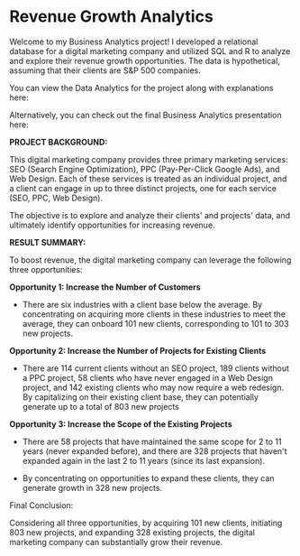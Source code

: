 # Revenue Growth Analytics

Welcome to my Business Analytics project! I developed a relational database for a digital marketing company and utilized SQL and R to analyze and explore their revenue growth opportunities. The data is hypothetical, assuming that their clients are S&P 500 companies.

You can view the Data Analytics for the project along with explanations here: 

Alternatively, you can check out the final Business Analytics presentation here: 

**PROJECT BACKGROUND:**

This digital marketing company provides three primary marketing services: SEO (Search Engine Optimization), PPC (Pay-Per-Click Google Ads), and Web Design. Each of these services is treated as an individual project, and a client can engage in up to three distinct projects, one for each service (SEO, PPC, Web Design).

The objective is to explore and analyze their clients' and projects' data, and ultimately identify opportunities for increasing revenue.

**RESULT SUMMARY:**

To boost revenue, the digital marketing company can leverage the following three opportunities:

**Opportunity 1: Increase the Number of Customers**

* There are six industries with a client base below the average. By concentrating on acquiring more clients in these industries to meet the average, they can onboard 101 new clients, corresponding to 101 to 303 new projects.


**Opportunity 2: Increase the Number of Projects for Existing Clients**

* There are 114 current clients without an SEO project, 189 clients without a PPC project, 58 clients who have never engaged in a Web Design project, and 142 existing clients who may now require a web redesign. By capitalizing on their existing client base, they can potentially generate up to a total of 803 new projects

**Opportunity 3: Increase the Scope of the Existing Projects**

* There are 58 projects that have maintained the same scope for 2 to 11 years (never expanded before), and there are 328 projects that haven't expanded again in the last 2 to 11 years (since its last expansion). 

* By concentrating on opportunities to expand these clients, they can generate growth in 328 new projects.

Final Conclusion: 

Considering all three opportunities, by acquiring 101 new clients, initiating 803 new projects, and expanding 328 existing projects, the digital marketing company can substantially grow their revenue. 

